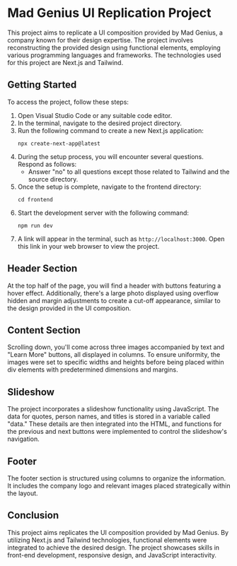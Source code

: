 # Mad Genius UI Replication Project

This project aims to replicate a UI composition provided by Mad Genius, a company known for their design expertise. The project involves reconstructing the provided design using functional elements, employing various programming languages and frameworks. The technologies used for this project are Next.js and Tailwind.

## Getting Started

To access the project, follow these steps:

1. Open Visual Studio Code or any suitable code editor.
2. In the terminal, navigate to the desired project directory.
3. Run the following command to create a new Next.js application:
   ```
   npx create-next-app@latest
   ```
4. During the setup process, you will encounter several questions. Respond as follows:
   - Answer "no" to all questions except those related to Tailwind and the source directory.
5. Once the setup is complete, navigate to the frontend directory:
   ```
   cd frontend
   ```
6. Start the development server with the following command:
   ```
   npm run dev
   ```
7. A link will appear in the terminal, such as `http://localhost:3000`. Open this link in your web browser to view the project.


## Header Section
At the top half of the page, you will find a header with buttons featuring a hover effect. Additionally, there's a large photo displayed using overflow hidden and margin adjustments to create a cut-off appearance, similar to the design provided in the UI composition.

## Content Section
Scrolling down, you'll come across three images accompanied by text and "Learn More" buttons, all displayed in columns. To ensure uniformity, the images were set to specific widths and heights before being placed within div elements with predetermined dimensions and margins.

## Slideshow
The project incorporates a slideshow functionality using JavaScript. The data for quotes, person names, and titles is stored in a variable called "data." These details are then integrated into the HTML, and functions for the previous and next buttons were implemented to control the slideshow's navigation.

## Footer
The footer section is structured using columns to organize the information. It includes the company logo and relevant images placed strategically within the layout.

## Conclusion

This project aims replicates the UI composition provided by Mad Genius. By utilizing Next.js and Tailwind technologies, functional elements were integrated to achieve the desired design. The project showcases skills in front-end development, responsive design, and JavaScript interactivity.

